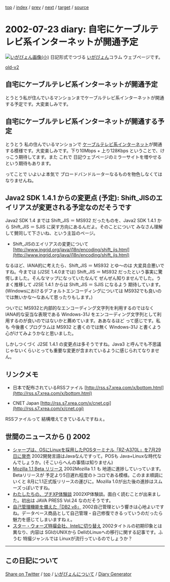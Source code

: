 [top](https://igapyon.github.io/diary/) 
 / [index](https://igapyon.github.io/diary/2002/index.html) 
 / [prev](https://igapyon.github.io/diary/2002/ig020722.html) 
 / [next](https://igapyon.github.io/diary/2002/ig020724.html) 
 / [target](https://igapyon.github.io/diary/2002/ig020723.html) 
 / [source](https://github.com/igapyon/diary/blob/gh-pages/2002/ig020723.html.src.md) 

2002-07-23 diary: 自宅にケーブルテレビ系インターネットが開通予定
=====================================================================================================
[![いがぴょん画像(小)](https://igapyon.github.io/diary/images/iga200306s.jpg "いがぴょん")](https://igapyon.github.io/diary/memo/memoigapyon.html) 日記形式でつづる [いがぴょん](https://igapyon.github.io/diary/memo/memoigapyon.html)コラム ウェブページです。

[old-v2](ig020723-orig.html)

## 自宅にケーブルテレビ系インターネットが開通予定

とうとう私が住んでいるマンションまでケーブルテレビ系インターネットが開通する予定です。大変楽しみです。


## 自宅にケーブルテレビ系インターネットが開通する予定

とうとう 私の住んでいるマンションで [ケーブルテレビ系インターネット](http://www.tcct.co.jp/cintop.htm)が開通する模様です。大変楽しみです。下り10Mbps + 上り128Kbps ということで、けっこう期待してます。また これで 日記ウェブページのミラーサイトを増やせるという期待もあります。

ってことで いよいよ本気で ブロードバンドルーターなるものを物色しなくてはなりませんね。

## Java2 SDK 1.4.1 からの変更点 (予定): Shift_JISのエイリアスが変更される予定なのだそうです

Java2 SDK 1.4 までは Shift_JIS ＝ MS932 だったものを、Java2 SDK 1.4.1 から
Shift_JIS ＝ SJIS に戻す方向にあるんだよ。そのことについて みなさん理解して賛同して下さいね、という主旨のページ。

* Shift_JISのエイリアスの変更について
  [http://www.ingrid.org/java/i18n/encoding/shift_jis.html](http://www.ingrid.org/java/i18n/encoding/shift_jis.html)

なるほど、IANA的に考えたら、Shift_JIS ＝ MS932 とゆ～のは 大変具合悪いですね。今までは
(J2SE 1.4.0までは) Shift_JIS ＝ MS932 だったという事実に驚愕しました。そんなマップになっていたなんて ぜんぜん知りませんでした。うまく推移して J2SE 1.4.1 からは Shift_JIS ＝ SJIS になるよう 期待しています。(Windowsにおけるデフォルトエンコーディングについては MS932でも良いのでは無いかな～なあんて思ったりもします。)

ついでに MS932と内部的なエンコーディング文字列を利用するのではなく IANA的な妥当な表現である
Windows-31J をエンコーディング文字列として利用するのが良いのではないかと薦めています。ああなるほど って感じです。私も 今後書くプログラムは MS932 と書くのでは無く
Windows-31J と書くよう心がけてみようかなと思いました。

しかしつくづく J2SE 1.4.1 の変更点は多そうですね。Java3 と呼んでも不思議じゃないくらいとっても重要な変更が含まれているように感じられてなりません。

## リンクメモ

* 日本で配布されているRSSファイル
  [http://rss.s7.xrea.com/x/bottom.html](http://rss.s7.xrea.com/x/bottom.html)
  
* CNET Japan
  [http://rss.s7.xrea.com/x/cnet.cgi](http://rss.s7.xrea.com/x/cnet.cgi)

RSSファイルって 結構増えてきているんですねぇ。

## 世間のニュースから () 2002

* [シャープは、OSにLinuxを採用したPOSターミナル「RZ-A370L」を7月29日に発売](http://monolog.laox.ne.jp/back_oa_img/oa0207/oa020722_2.html)  2002開発言語はJavaなんですって。POSも Java+Linuxな時代なんでしょうか。(そこいらへんの事情は知りません)
* [Mozilla 1.1 Beta リリース](http://www.mozilla.org/)  2002Mozilla 1.1 も 地道に進捗していっています。Betaリリースが 予定より5日遅れ程度のトコロである模様。このまま順調にいくと 8月に1.1正式版リリースの運びに。Mozilla 1.0が出た後の進捗はスムーズっぽいですね。
* [わたしたちの、プチXP体験談](http://objectclub.esm.co.jp/eXtremeProgramming/PetitXPReport/)  2002XP体験談。面白く読むことが出来ました。初出は JAVA PRESS Vol.24 なのだそうです。
* [自己管理機能を備えた「DB2 v8」](http://www.zdnet.co.jp/news/0207/23/nebt_03.html)  2002自己管理という響きは心地よいですね。データベース商品として自己管理・自己修復できるっていうのだったら魅力を感じてしまいますねぇ。
* [スター・ウォーズ特撮会社、Intelに切り替え](http://www.zdnet.co.jp/news/0207/23/nebt_10.html)  2002タイトルの初期印象とは異なり、内容は SGIのUNIXから DellのLinuxへの移行に関する記事です。ふうむ 特撮ジャンルでは Linuxが流行っているのでしょうか？

----------------------------------------------------------------------------------------------------

## この日記について

[Share on Twitter](https://twitter.com/intent/tweet?hashtags=igapyon%2Cdiary%2C%E3%81%84%E3%81%8C%E3%81%B4%E3%82%87%E3%82%93&text=%E8%87%AA%E5%AE%85%E3%81%AB%E3%82%B1%E3%83%BC%E3%83%96%E3%83%AB%E3%83%86%E3%83%AC%E3%83%93%E7%B3%BB%E3%82%A4%E3%83%B3%E3%82%BF%E3%83%BC%E3%83%8D%E3%83%83%E3%83%88%E3%81%8C%E9%96%8B%E9%80%9A%E4%BA%88%E5%AE%9A&url=https%3A%2F%2Figapyon.github.io%2Fdiary%2F2002%2Fig020723.html) / [top](../index.html/) / [いがぴょんについて](https://igapyon.github.io/diary/memo/memoigapyon.html) / [Diary Generator](https://github.com/igapyon/igapyonv3)
